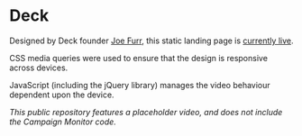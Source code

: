 # Deck

Designed by Deck founder [Joe Furr](http://www.whatthefurr.com/), this static landing page is [currently live](http://usedeck.com).

CSS media queries were used to ensure that the design is responsive across devices.

JavaScript (including the jQuery library) manages the video behaviour dependent upon the device.

*This public repository features a placeholder video, and does not include the Campaign Monitor code.*